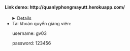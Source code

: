<h4>Link demo: http://quanlyphongmayutt.herokuapp.com/</h4>
<ul>
    <details>
        <li><summary>Tài khoản quyền admin:</summary>
        <p>username: superadmin</p>
        <p>password: 1234567</p>
        </li>
    </details>
<li>Tài khoản quyền giảng viên:
<p>username: gv03</p>
<p>password: 123456</p>
</li>
</ul>
